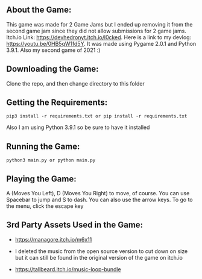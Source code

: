 ## About the Game:
This game was made for 2 Game Jams but I ended up removing it from the second game jam since they did not allow submissions for 2 game jams. Itch.io Link: https://devhedronyt.itch.io/l0cked. Here is a link to my devlog: https://youtu.be/0HB5qW1fd5Y. It was made using Pygame 2.0.1 and Python 3.9.1. Also my second game of 2021 :)

## Downloading the Game:
Clone the repo, and then change directory to this folder

## Getting the Requirements:

```
pip3 install -r requirements.txt or pip install -r requirements.txt
```

Also I am using Python 3.9.1 so be sure to have it installed

## Running the Game:

```
python3 main.py or python main.py
```

## Playing the Game:

A (Moves You Left), D (Moves You Right) to move, of course. You can use Spacebar to jump and S to dash. You can also use the arrow keys. To go to the menu, click the escape key

## 3rd Party Assets Used in the Game:

- https://managore.itch.io/m6x11

- I deleted the music from the open source version to cut down on size but it can still be found
in the original version of the game on itch.io
- https://tallbeard.itch.io/music-loop-bundle
